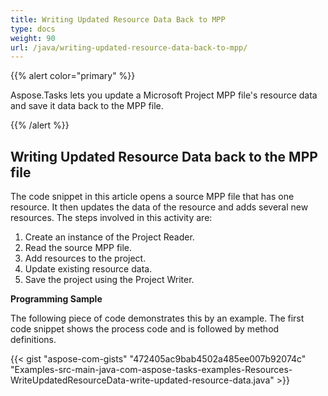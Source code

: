 ```yaml
---
title: Writing Updated Resource Data Back to MPP
type: docs
weight: 90
url: /java/writing-updated-resource-data-back-to-mpp/
---
```


{{% alert color="primary" %}} 

Aspose.Tasks lets you update a Microsoft Project MPP file's resource data and save it data back to the MPP file.

{{% /alert %}} 
## **Writing Updated Resource Data back to the MPP file**
The code snippet in this article opens a source MPP file that has one resource. It then updates the data of the resource and adds several new resources. The steps involved in this activity are:

1. Create an instance of the Project Reader.
1. Read the source MPP file.
1. Add resources to the project.
1. Update existing resource data.
1. Save the project using the Project Writer.

**Programming Sample**

The following piece of code demonstrates this by an example. The first code snippet shows the process code and is followed by method definitions.

{{< gist "aspose-com-gists" "472405ac9bab4502a485ee007b92074c" "Examples-src-main-java-com-aspose-tasks-examples-Resources-WriteUpdatedResourceData-write-updated-resource-data.java" >}}
